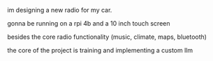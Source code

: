 im designing a new radio for my car. 

gonna be running on a rpi 4b and a 10 inch touch screen

besides the core radio functionality (music, climate, maps, bluetooth)

the core of the project is training and implementing a custom llm


